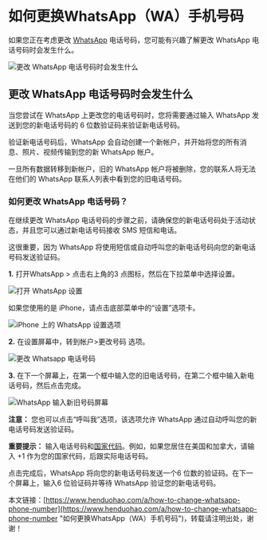 # 如何更换WhatsApp（WA）手机号码
如果您正在考虑更改 [WhatsApp](https://www.henduohao.com/tag/whatsapp "WhatsApp Messenger（简称WhatsApp）是一款用于智能手机之间通讯的应用程序，支持iPhone手机和Android手机。可免费从发送手机短信转为使用WhatsApp程序，以发送和接收信息、图片、音频文件和视频信息。") 电话号码，您可能有兴趣了解更改 WhatsApp 电话号码时会发生什么。

![更改 WhatsApp 电话号码时会发生什么](https://p3-juejin.byteimg.com/tos-cn-i-k3u1fbpfcp/f122a4250e934d169285e9884bdf88ba~tplv-k3u1fbpfcp-zoom-1.image)

## 更改 WhatsApp 电话号码时会发生什么

当您尝试在 WhatsApp 上更改您的电话号码时，您将需要通过输入 WhatsApp 发送到您的新电话号码的 6 位数验证码来验证新电话号码。

验证新电话号码后，WhatsApp 会自动创建一个新帐户，并开始将您的所有消息、照片、视频传输到您的新 WhatsApp 帐户。

一旦所有数据转移到新帐户，旧的 WhatsApp 帐户将被删除，您的联系人将无法在他们的 WhatsApp 联系人列表中看到您的旧电话号码。

### 如何更改 WhatsApp 电话号码？

在继续更改 WhatsApp 电话号码的步骤之前，请确保您的新电话号码处于活动状态，并且您可以通过新电话号码接收 SMS 短信和电话。

这很重要，因为 WhatsApp 将使用短信或自动呼叫您的新电话号码向您的新电话号码发送验证码。

**1.** 打开WhatsApp > 点击右上角的3 点图标，然后在下拉菜单中选择设置。

![打开 WhatsApp 设置](https://p3-juejin.byteimg.com/tos-cn-i-k3u1fbpfcp/6d797a30f6624fe5a31a221e4d804584~tplv-k3u1fbpfcp-zoom-1.image)

如果您使用的是 iPhone，请点击底部菜单中的“设置”选项卡。

![iPhone 上的 WhatsApp 设置选项](https://p3-juejin.byteimg.com/tos-cn-i-k3u1fbpfcp/65f5757da480455294518d99b68bc002~tplv-k3u1fbpfcp-zoom-1.image)

**2.** 在设置屏幕中，转到帐户>更改号码 选项。

![更改 Whatsapp 电话号码](https://p3-juejin.byteimg.com/tos-cn-i-k3u1fbpfcp/08cde1047b104303bbe78f42949d00fe~tplv-k3u1fbpfcp-zoom-1.image)

**3.** 在下一个屏幕上，在第一个框中输入您的旧电话号码，在第二个框中输入新电话号码，然后点击完成。

![WhatsApp 输入新旧号码屏幕](https://p3-juejin.byteimg.com/tos-cn-i-k3u1fbpfcp/74ff8a7dbc604620acc40234f790880d~tplv-k3u1fbpfcp-zoom-1.image)

**注意：** 您也可以点击“呼叫我”选项，该选项允许 WhatsApp 通过自动呼叫您的新电话号码发送验证码。

**重要提示：** 输入电话号码和[国家代码](https://countrycode.org/)。例如，如果您居住在美国和加拿大，请输入 +1 作为您的国家代码，后跟实际电话号码。

点击完成后，WhatsApp 将向您的新电话号码发送一个6 位数的验证码。在下一个屏幕上，输入6 位验证码并等待 WhatsApp 验证您的新电话号码。

本文链接：[https://www.henduohao.com/a/how-to-change-whatsapp-phone-number](https://www.henduohao.com/a/how-to-change-whatsapp-phone-number "如何更换WhatsApp（WA）手机号码")，转载请注明出处，谢谢！